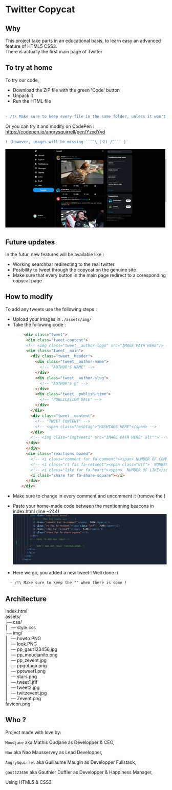# Twitter Copycat

## Why

This project take parts in an educational basis, to learn easy an advanced feature of HTML5 CSS3. <br>
There is actually the first main page of Twitter

## To try at home

To try our code,<br>
 - Download the ZIP file with the green 'Code' button 
 - Unpack it
 - Run the HTML file
<br><br>
```diff
- /!\ Make sure to keep every file in the same folder, unless it won't work.
```
Or you can try it and modify on CodePen : <br>
https://codepen.io/angrysquirrell/pen/YzxdYvd <br>
```diff
! (However, images will be missing ```¯\_(ツ)_/¯``` )`
```
![plot](./assets/img/look.PNG)

## Future updates

In the futur, new features will be available like :
 - Working searchbar redirecting to the real twitter
 - Posibility to tweet through the copycat on the genuine site
 - Make sure that every button in the main page redirect to a coresponding copycat page

## How to modify

To add any tweets use the following steps :
 - Upload your images in ```./assets/img/```
 - Take the following code :

 ```html
         <div class="tweet"> 
          <div class="tweet-content">
          <!-- <img class="tweet__author-logo" src="IMAGE PATH HERE"/> -->
          <div class="tweet__main">
            <div class="tweet__header">
              <div class="tweet__author-name">
                <!-- "AUTHOR'S NAME" -->
              </div>
              <div class="tweet__author-slug">
                <!-- "AUTHOR'S @" -->
              </div>
              <div class="tweet__publish-time">
                <!-- "PUBLICATION DATE" -->
              </div>
            </div>
            <div class="tweet__content">
              <!-- "TWEET CONTENT" -->
              <!-- <span class="hashtag">"HASHTAGS HERE"</span> -->
            </div>
            <!-- <img class="imgtweet1" src="IMAGE PATH HERE" alt""> -->
          </div>
          </div>
          <div class="reactions boxed">
            <!-- <i class="comment far fa-comment"><span> NUMBER OF COMMENTS </span></i> -->
            <!-- <i class="rt fas fa-retweet"><span class="wtf">  NUMBER OF RETWEET </span></i> -->
            <!-- <i class="like far fa-heart"><span>  NUMBER OF LIKE</span></i> -->
            <i class="share far fa-share-square"></i>
          </div>
        </div>  
  ```

 - Make sure to change in every comment and uncomment it (remove the <!-- # -->)
 - Paste your home-made code between the mentionning beacons in index.html (line ~244) 
![plot](./assets/img/howto.PNG)

 - Here we go, you added a new tweet ! Well done :)
```diff
  - /!\ Make sure to keep the "" when there is some !
```

## Architecture

index.html<br>
assets/<br>
├─ css/<br>
│  ├─ style.css<br>
├─ img/<br>
│  ├─ howto.PNG<br>
│  ├─ look.PNG<br>
│  ├─ pp_gaut123456.jpg<br>
│  ├─ pp_moudjanito.png<br>
│  ├─ pp_zevent.jpg<br>
│  ├─ ppgotaga.png<br>
│  ├─ pptweet1.png<br>
│  ├─ stars.png<br>
│  ├─ tweet1.jfif<br>
│  ├─ tweet2.jpg<br>
│  ├─ twitzevent.jpg<br>
│  ├─ Zevent.png<br>
favicon.png<br>


## Who ?

Project made with love by:

```Moudjane``` aka Mathis Oudjane as Developper & CEO,

```Nao``` aka Nao Mausservey as Lead Developper,

```AngrySquirrel``` aka Guillaume Maugin as Developper Fullstack,

```gaut123456``` aka Gauthier Duffier as Developper & Happiness Manager,

Using HTML5 & CSS3
